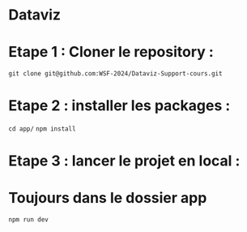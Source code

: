 # Dataviz

# Etape 1 : Cloner le repository :
`git clone git@github.com:WSF-2024/Dataviz-Support-cours.git`

# Etape 2 : installer les packages :
`cd app/`
`npm install`

# Etape 3 : lancer le projet en local :
# Toujours dans le dossier app
`npm run dev`